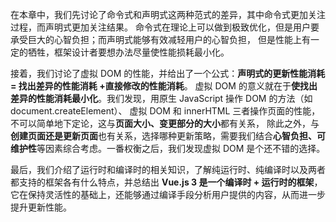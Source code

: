 在本章中，我们先讨论了命令式和声明式这两种范式的差异，其中命令式更加关注过程，而声明式更加关注结果。
命令式在理论上可以做到极致优化，但是用户要承受巨大的心智负担；而声明式能够有效减轻用户的心智负担，
但是性能上有一定的牺牲，框架设计者要想办法尽量使性能损耗最小化。

接着，我们讨论了虚拟 DOM 的性能，并给出了一个公式：**声明式的更新性能消耗 = 找出差异的性能消耗 +直接修改的性能消耗**。
虚拟 DOM 的意义就在于**使找出差异的性能消耗最小化**。我们发现，用原生 JavaScript 操作 DOM 的方法（如 document.createElement）、
虚拟 DOM 和 innerHTML 三者操作页面的性能，不可以简单地下定论，这与**页面大小、变更部分的大小**都有关系，
除此之外，与**创建页面还是更新页面**也有关系，选择哪种更新策略，需要我们结合**心智负担、可维护性**等因素综合考虑。一番权衡之后，我们发现虚拟 DOM 是个还不错的选择。

最后，我们介绍了运行时和编译时的相关知识，了解纯运行时、纯编译时以及两者都支持的框架各有什么特点，并总结出 **Vue.js 3 是一个编译时 + 运行时的框架**，
它在保持灵活性的基础上，还能够通过编译手段分析用户提供的内容，从而进一步提升更新性能。
